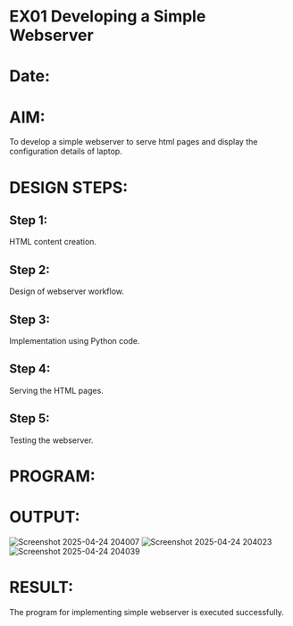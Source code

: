 # EX01 Developing a Simple Webserver

# Date:
# AIM:
To develop a simple webserver to serve html pages and display the configuration details of laptop.

# DESIGN STEPS:
## Step 1:
HTML content creation.

## Step 2:
Design of webserver workflow.

## Step 3:
Implementation using Python code.

## Step 4:
Serving the HTML pages.

## Step 5:
Testing the webserver.

# PROGRAM:
# OUTPUT:
![Screenshot 2025-04-24 204007](https://github.com/user-attachments/assets/167fd780-f16d-4eca-a3e7-07400dc7cecb)
![Screenshot 2025-04-24 204023](https://github.com/user-attachments/assets/2f16a3ff-afd9-4ea6-b3e9-c58e63b8c00c)
![Screenshot 2025-04-24 204039](https://github.com/user-attachments/assets/86eb8988-1752-47d7-972c-03b369c33c4c)

# RESULT:
The program for implementing simple webserver is executed successfully.

